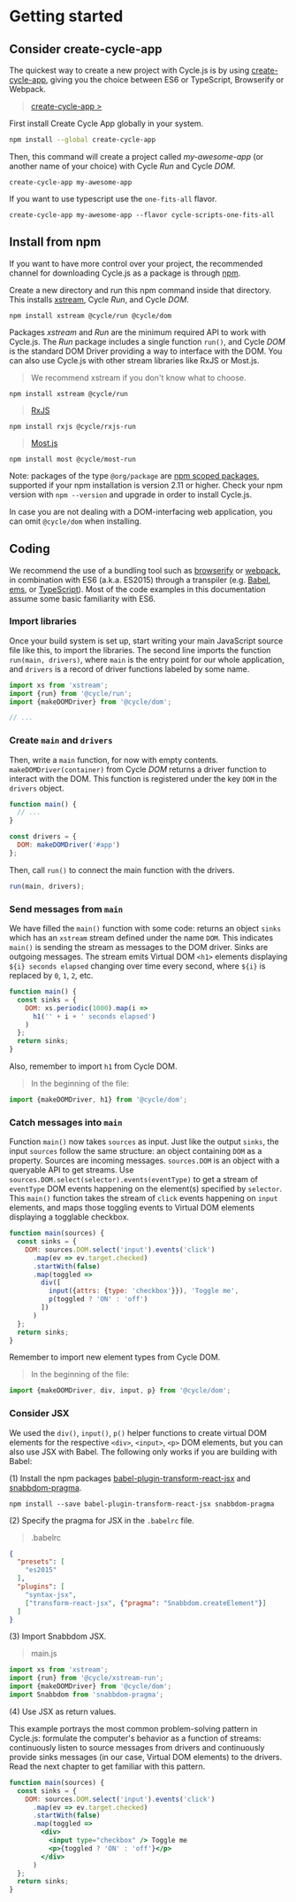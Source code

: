 # Getting started

## Consider create-cycle-app

The quickest way to create a new project with Cycle.js is by using [create-cycle-app](https://github.com/cyclejs-community/create-cycle-app), giving you the choice between ES6 or TypeScript, Browserify or Webpack.

> [create-cycle-app >](https://github.com/cyclejs-community/create-cycle-app)

First install Create Cycle App globally in your system.

```bash
npm install --global create-cycle-app
```

Then, this command will create a project called *my-awesome-app* (or another name of your choice) with Cycle *Run* and Cycle *DOM*.

```
create-cycle-app my-awesome-app
```

If you want to use typescript use the `one-fits-all` flavor.
```
create-cycle-app my-awesome-app --flavor cycle-scripts-one-fits-all
```

## Install from npm

If you want to have more control over your project, the recommended channel for downloading Cycle.js as a package is through [npm](http://npmjs.org/).

Create a new directory and run this npm command inside that directory. This installs [xstream](http://staltz.com/xstream), Cycle *Run*, and Cycle *DOM*.

```
npm install xstream @cycle/run @cycle/dom
```

Packages *xstream* and *Run* are the minimum required API to work with Cycle.js. The *Run* package includes a single function `run()`, and Cycle *DOM* is the standard DOM Driver providing a way to interface with the DOM. You can also use Cycle.js with other stream libraries like RxJS or Most.js.

> We recommend xstream if you don't know what to choose.

```
npm install xstream @cycle/run
```

> [RxJS](http://reactivex.io/rxjs)

```
npm install rxjs @cycle/rxjs-run
```

> [Most.js](https://github.com/cujojs/most)

```
npm install most @cycle/most-run
```

Note: packages of the type `@org/package` are [npm scoped packages](https://docs.npmjs.com/getting-started/scoped-packages), supported if your npm installation is version 2.11 or higher. Check your npm version with `npm --version` and upgrade in order to install Cycle.js.

In case you are not dealing with a DOM-interfacing web application, you can omit `@cycle/dom` when installing.

## Coding

We recommend the use of a bundling tool such as [browserify](http://browserify.org/) or [webpack](http://webpack.github.io/), in combination with ES6 (a.k.a. ES2015) through a transpiler (e.g. [Babel](http://babeljs.io/), [ems](https://github.com/standard-things/esm), or [TypeScript](http://typescriptlang.org/)). Most of the code examples in this documentation assume some basic familiarity with ES6.

### Import libraries

Once your build system is set up, start writing your main JavaScript source file like this, to import the libraries. The second line imports the function `run(main, drivers)`, where `main` is the entry point for our whole application, and `drivers` is a record of driver functions labeled by some name.

```js
import xs from 'xstream';
import {run} from '@cycle/run';
import {makeDOMDriver} from '@cycle/dom';

// ...
```

### Create `main` and `drivers`

Then, write a `main` function, for now with empty contents. `makeDOMDriver(container)` from Cycle *DOM* returns a driver function to interact with the DOM. This function is registered under the key `DOM` in the `drivers` object.

```js
function main() {
  // ...
}

const drivers = {
  DOM: makeDOMDriver('#app')
};
```

Then, call `run()` to connect the main function with the drivers.

```js
run(main, drivers);
```

### Send messages from `main`

We have filled the `main()` function with some code: returns an object `sinks` which has an `xstream` stream defined under the name `DOM`. This indicates `main()` is sending the stream as messages to the DOM driver. Sinks are outgoing messages. The stream emits Virtual DOM `<h1>` elements displaying `${i} seconds elapsed` changing over time every second, where `${i}` is replaced by `0`, `1`, `2`, etc.

```js
function main() {
  const sinks = {
    DOM: xs.periodic(1000).map(i =>
      h1('' + i + ' seconds elapsed')
    )
  };
  return sinks;
}
```

Also, remember to import `h1` from Cycle DOM.

> In the beginning of the file:

```js
import {makeDOMDriver, h1} from '@cycle/dom';
```

### Catch messages into `main`

Function `main()` now takes `sources` as input. Just like the output `sinks`, the input `sources` follow the same structure: an object containing `DOM` as a property. Sources are incoming messages. `sources.DOM` is an object with a queryable API to get streams. Use `sources.DOM.select(selector).events(eventType)` to get a stream of `eventType` DOM events happening on the element(s) specified by `selector`. This `main()` function takes the stream of `click` events happening on `input` elements, and maps those toggling events to Virtual DOM elements displaying a togglable checkbox.

```js
function main(sources) {
  const sinks = {
    DOM: sources.DOM.select('input').events('click')
      .map(ev => ev.target.checked)
      .startWith(false)
      .map(toggled =>
        div([
          input({attrs: {type: 'checkbox'}}), 'Toggle me',
          p(toggled ? 'ON' : 'off')
        ])
      )
  };
  return sinks;
}
```

Remember to import new element types from Cycle DOM.

> In the beginning of the file:

```js
import {makeDOMDriver, div, input, p} from '@cycle/dom';
```

### Consider JSX

We used the `div()`, `input()`, `p()` helper functions to create virtual DOM elements for the respective `<div>`, `<input>`, `<p>` DOM elements, but you can also use JSX with Babel. The following only works if you are building with Babel:

(1) Install the npm packages [babel-plugin-transform-react-jsx](http://babeljs.io/docs/plugins/transform-react-jsx/) and [snabbdom-pragma](https://www.npmjs.com/package/snabbdom-pragma).

```
npm install --save babel-plugin-transform-react-jsx snabbdom-pragma
```

(2) Specify the pragma for JSX in the `.babelrc` file.

> .babelrc

```json
{
  "presets": [
    "es2015"
  ],
  "plugins": [
    "syntax-jsx",
    ["transform-react-jsx", {"pragma": "Snabbdom.createElement"}]
  ]
}
```

(3) Import Snabbdom JSX.

> main.js

```js
import xs from 'xstream';
import {run} from '@cycle/xstream-run';
import {makeDOMDriver} from '@cycle/dom';
import Snabbdom from 'snabbdom-pragma';
```

(4) Use JSX as return values.

This example portrays the most common problem-solving pattern in Cycle.js: formulate the computer's behavior as a function of streams: continuously listen to source messages from drivers and continuously provide sinks messages (in our case, Virtual DOM elements) to the drivers. Read the next chapter to get familiar with this pattern.

```jsx
function main(sources) {
  const sinks = {
    DOM: sources.DOM.select('input').events('click')
      .map(ev => ev.target.checked)
      .startWith(false)
      .map(toggled =>
        <div>
          <input type="checkbox" /> Toggle me
          <p>{toggled ? 'ON' : 'off'}</p>
        </div>
      )
  };
  return sinks;
}
```
